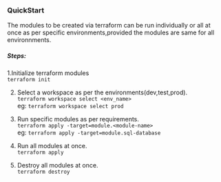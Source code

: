 ### QuickStart

The modules to be created via terraform can be run individually or all at once as per specific environments,provided the modules are same for all environnments.

##### Steps:

1.Initialize terraform modules  
```terraform init```  

2. Select a workspace as per the environments(dev,test,prod).  
```terraform workspace select <env_name>```  
eg: ```terraform workspace select prod```  

3. Run specific modules as per requirements.  
```terraform apply -target=module.<module-name>```   
eg: ```terraform apply -target=module.sql-database```  

4. Run all modules at once.  
```terraform apply```   

5. Destroy all modules at once.  
```terraform destroy```   

